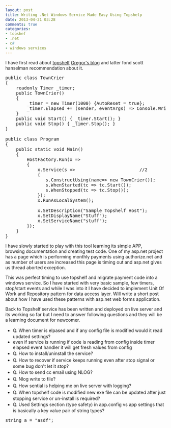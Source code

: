 ```yaml
---
layout: post
title: Writing .Net Windows Service Made Easy Using Topshelp
date: 2013-04-21 03:28
comments: true
categories:
- topshef
- .net
- c#
- windows services
---
```

I have first read about <a href="http://topshelf-project.com/">topshelf</a> <a href="http://gregorsuttie.com/2012/08/20/what-i-learned-last-week-13th-august-17th-august/">Gregor's blog</a> and latter fond scott hanselman recommendation about it.
<pre class="c-sharp">public class TownCrier
{
    readonly Timer _timer;
    public TownCrier()
    {
        _timer = new Timer(1000) {AutoReset = true};
        _timer.Elapsed += (sender, eventArgs) =&gt; Console.WriteLine("It is {0} an all is well", DateTime.Now);
    }
    public void Start() { _timer.Start(); }
    public void Stop() { _timer.Stop(); }
}

public class Program
{
    public static void Main()
    {
        HostFactory.Run(x =&gt;                                 //1
        {
            x.Service(s =&gt;                        //2
            {
               s.ConstructUsing(name=&gt; new TownCrier());     //3
               s.WhenStarted(tc =&gt; tc.Start());              //4
               s.WhenStopped(tc =&gt; tc.Stop());               //5
            });
            x.RunAsLocalSystem();                            //6

            x.SetDescription("Sample Topshelf Host");        //7
            x.SetDisplayName("Stuff");                       //8
            x.SetServiceName("stuff");                       //9
        });                                                  //10
    }
}</pre>
I have slowly started to play with this tool learning its simple APP, browsing documentation and creating test code. One of my asp.net project has a page which is performing monthly payments using authorize.net and as number of users are increased this page is timing out and asp.net gives us thread aborted exception.

This was perfect timing to use topshelf and migrate payment code into a windows service. So I have started with very basic sample, few timers, stop/start events and while I was into it I have decided to implement Unit Of Work and Repository pattern for data access layer. Will write a short post about how I have used these patterns with asp.net web forms application.

Back to Topshelf service has been written and deployed on live server and its working so far but I need to answer following questions and they will be a learning document for newcomer.
<ul>
	<li><span style="line-height: 21px;">Q. When timer is elpased and if any config file is modified would it read updated settings?</span></li>
	<li>even if service is running if code is reading from config inside timer elapsed event handler it will get fresh values from config</li>
	<li><span style="line-height: 21px;">Q. How to install/uninstall the service?</span></li>
	<li><span style="line-height: 21px;">Q. How to recover if service keeps running even after stop signal or some bug don't let it stop?</span></li>
	<li><span style="line-height: 21px;">Q. How to send cc email using NLOG?</span></li>
	<li><span style="line-height: 21px;">Q. Nlog write to file?</span></li>
	<li><span style="line-height: 21px;">Q. How sential is helping me on live server with logging?</span></li>
	<li><span style="line-height: 21px;">Q. When topshelf code is modified new exe file can be updated after just stopping service or un-install is required?</span></li>
	<li><span style="line-height: 21px;">Q. Used Settings section (type safety) in app.config vs app settings that is basically a key value pair of string types?</span></li>
</ul>
<pre class="c-sharp">string a = "asdf";</pre>
